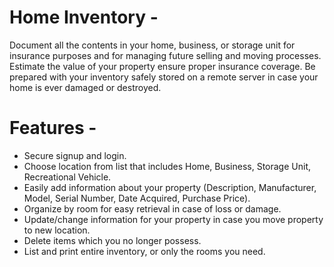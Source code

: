 # Home Inventory -
Document all the contents in your home, business, or storage unit for insurance purposes and for managing future selling and moving processes. Estimate the value of your property ensure proper insurance coverage. Be prepared with your inventory safely stored on a remote server in case your home is ever damaged or destroyed.

# Features - 
  - Secure signup and login.
  - Choose location from list that includes Home, Business, Storage Unit, Recreational Vehicle.
  - Easily add information about your property (Description, Manufacturer, Model, Serial Number, Date Acquired, Purchase Price).
  - Organize by room for easy retrieval in case of loss or damage.
  - Update/change information for your property in case you move property to new location.
  - Delete items which you no longer possess.
  - List and print entire inventory, or only the rooms you need.
